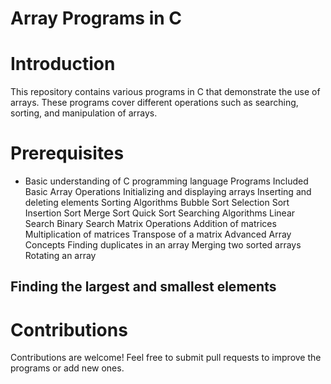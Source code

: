 # Array Programs in C
# Introduction
This repository contains various programs in C that demonstrate the use of arrays. These programs cover different operations such as searching, sorting, and manipulation of arrays.

# Prerequisites
* Basic understanding of C programming language
Programs Included
Basic Array Operations
Initializing and displaying arrays
Inserting and deleting elements
Sorting Algorithms
Bubble Sort
Selection Sort
Insertion Sort
Merge Sort
Quick Sort
Searching Algorithms
Linear Search
Binary Search
Matrix Operations
Addition of matrices
Multiplication of matrices
Transpose of a matrix
Advanced Array Concepts
Finding duplicates in an array
Merging two sorted arrays
Rotating an array

## Finding the largest and smallest elements
# Contributions

Contributions are welcome! Feel free to submit pull requests to improve the programs or add new ones.
